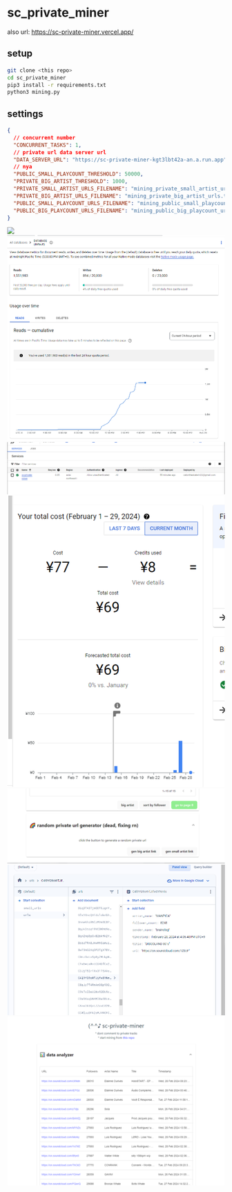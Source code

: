 # sc_private_miner

also url: https://sc-private-miner.vercel.app/

## setup

```bash
git clone <this repo>
cd sc_private_miner
pip3 install -r requirements.txt
python3 mining.py
```

## settings

```json
{
  // concurrent number
  "CONCURRENT_TASKS": 1,
  // private url data server url
  "DATA_SERVER_URL": "https://sc-private-miner-kgt3lbt42a-an.a.run.app",
  // nya
  "PUBLIC_SMALL_PLAYCOUNT_THRESHOLD": 50000,
  "PRIVATE_BIG_ARTIST_THRESHOLD": 1000,
  "PRIVATE_SMALL_ARTIST_URLS_FILENAME": "mining_private_small_artist_urls.txt",
  "PRIVATE_BIG_ARTIST_URLS_FILENAME": "mining_private_big_artist_urls.txt",
  "PUBLIC_SMALL_PLAYCOUNT_URLS_FILENAME": "mining_public_small_playcount_urls.txt",
  "PUBLIC_BIG_PLAYCOUNT_URLS_FILENAME": "mining_public_big_playcount_urls.txt"
}
```

![](_img/ass.png)
![](_img/100m.png)
![](_img/cloud_run.png)
![](_img/cost.png)
![](_img/rand_gen.png)
![](_img/store.png)
![](_img/webapp.png)
